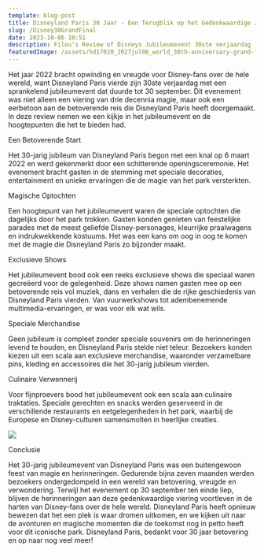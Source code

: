 ```yaml
---
template: blog-post
title: Disneyland Paris 30 Jaar - Een Terugblik op het Gedenkwaardige Jubileumevent
slug: /Disney30GrandFinal
date: 2023-10-06 10:51
description: Filou's Review of Disneys Jubileumevent 30ste verjaardag
featuredImage: /assets/hd17020_2027jul06_world_30th-anniversary-grand-finale-key-visual-with-logo-30-grand-final_5-2_nl_tcm816-252287-w~1920-p~1-f~webp.webp
---
```



Het jaar 2022 bracht opwinding en vreugde voor Disney-fans over de hele wereld, want Disneyland Paris vierde zijn 30ste verjaardag met een sprankelend jubileumevent dat duurde tot 30 september. Dit evenement was niet alleen een viering van drie decennia magie, maar ook een eerbetoon aan de betoverende reis die Disneyland Paris heeft doorgemaakt. In deze review nemen we een kijkje in het jubileumevent en de hoogtepunten die het te bieden had.

Een Betoverende Start

Het 30-jarig jubileum van Disneyland Paris begon met een knal op 6 maart 2022 en werd gekenmerkt door een schitterende openingsceremonie. Het evenement bracht gasten in de stemming met speciale decoraties, entertainment en unieke ervaringen die de magie van het park versterkten.

Magische Optochten

Een hoogtepunt van het jubileumevent waren de speciale optochten die dagelijks door het park trokken. Gasten konden genieten van feestelijke parades met de meest geliefde Disney-personages, kleurrijke praalwagens en indrukwekkende kostuums. Het was een kans om oog in oog te komen met de magie die Disneyland Paris zo bijzonder maakt.

Exclusieve Shows

Het jubileumevent bood ook een reeks exclusieve shows die speciaal waren gecreëerd voor de gelegenheid. Deze shows namen gasten mee op een betoverende reis vol muziek, dans en verhalen die de rijke geschiedenis van Disneyland Paris vierden. Van vuurwerkshows tot adembenemende multimedia-ervaringen, er was voor elk wat wils.

Speciale Merchandise

Geen jubileum is compleet zonder speciale souvenirs om de herinneringen levend te houden, en Disneyland Paris stelde niet teleur. Bezoekers konden kiezen uit een scala aan exclusieve merchandise, waaronder verzamelbare pins, kleding en accessoires die het 30-jarig jubileum vierden.

Culinaire Verwennerij

Voor fijnproevers bood het jubileumevent ook een scala aan culinaire traktaties. Speciale gerechten en snacks werden geserveerd in de verschillende restaurants en eetgelegenheden in het park, waarbij de Europese en Disney-culturen samensmolten in heerlijke creaties.

![](/assets/filou_at_paris-chateau.jpg)

Conclusie

Het 30-jarig jubileumevent van Disneyland Paris was een buitengewoon feest van magie en herinneringen. Gedurende bijna zeven maanden werden bezoekers ondergedompeld in een wereld van betovering, vreugde en verwondering. Terwijl het evenement op 30 september ten einde liep, blijven de herinneringen aan deze gedenkwaardige viering voortleven in de harten van Disney-fans over de hele wereld. Disneyland Paris heeft opnieuw bewezen dat het een plek is waar dromen uitkomen, en we kijken uit naar de avonturen en magische momenten die de toekomst nog in petto heeft voor dit iconische park. Disneyland Paris, bedankt voor 30 jaar betovering en op naar nog veel meer!